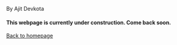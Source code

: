 By Ajit Devkota

#### This webpage is currently under construction. Come back soon.


[Back to homepage](index.md)
